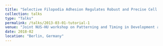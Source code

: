 ```yaml
---
title: "Selective Filopodia Adhesion Regulates Robust and Precise Cell Matching"
collection: talks
type: "Talks"
permalink: /talks/2013-03-01-tutorial-1
venue: "Joint NUS-HU workshop on Patterning and Timing in Development and Evolution"
date: 2018-02
location: "Berlin, Germany"
---
```



